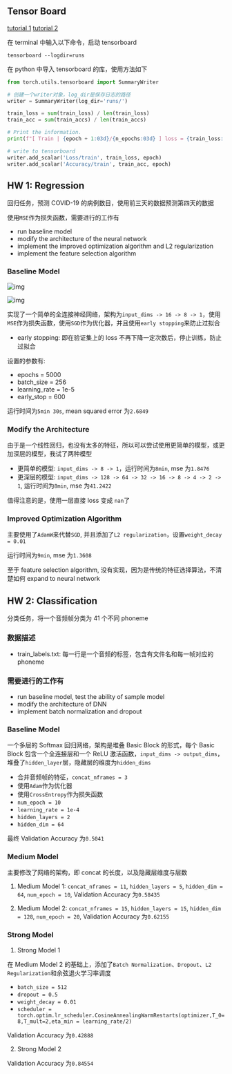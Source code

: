 ## Tensor Board

[tutorial 1](https://zhuanlan.zhihu.com/p/471198169)
[tutorial 2](https://blog.csdn.net/qq_41656402/article/details/131123121)

在 terminal 中输入以下命令，启动 tensorboard

```shell
tensorboard --logdir=runs
```

在 python 中导入 tensorboard 的库，使用方法如下

```python
from torch.utils.tensorboard import SummaryWriter

# 创建一个writer对象，log_dir是保存日志的路径
writer = SummaryWriter(log_dir='runs/')

train_loss = sum(train_loss) / len(train_loss)
train_acc = sum(train_accs) / len(train_accs)

# Print the information.
print(f"[ Train | {epoch + 1:03d}/{n_epochs:03d} ] loss = {train_loss:.5f}, acc = {train_acc:.5f}")

# write to tensorboard
writer.add_scalar('Loss/train', train_loss, epoch)
writer.add_scalar('Accuracy/train', train_acc, epoch)
```

## HW 1: Regression

回归任务，预测 COVID-19 的病例数目，使用前三天的数据预测第四天的数据

使用`MSE`作为损失函数，需要进行的工作有

- run baseline model
- modify the architecture of the neural network
- implement the improved optimization algorithm and L2 regularization
- implement the feature selection algorithm

### Baseline Model

![img](https://img2023.cnblogs.com/blog/3436855/202407/3436855-20240712200424250-316693650.png)

![img](https://img2023.cnblogs.com/blog/3436855/202407/3436855-20240712200538861-1346069606.png)

实现了一个简单的全连接神经网络，架构为`input_dims -> 16 -> 8 -> 1`，使用`MSE`作为损失函数，使用`SGD`作为优化器，并且使用`early stopping`来防止过拟合

- early stopping: 即在验证集上的 loss 不再下降一定次数后，停止训练，防止过拟合

设置的参数有:

- epochs = 5000
- batch_size = 256
- learning_rate = 1e-5
- early_stop = 600

运行时间为`5min 30s`, mean squared error 为`2.6849`

### Modify the Architecture

由于是一个线性回归，也没有太多的特征，所以可以尝试使用更简单的模型，或更加深层的模型，我试了两种模型

- 更简单的模型: `input_dims -> 8 -> 1`，运行时间为`8min`, mse 为`1.8476`
- 更深层的模型: `input_dims -> 128 -> 64 -> 32 -> 16 -> 8 -> 4 -> 2 -> 1`, 运行时间为`8min`, mse 为`41.2422`

值得注意的是，使用一层直接 loss 变成 `nan`了

### Improved Optimization Algorithm

主要使用了`AdamW`来代替`SGD`, 并且添加了`L2 regularization`，设置`weight_decay = 0.01`

运行时间为`9min`, mse 为`1.3608`

至于 feature selection algorithm, 没有实现，因为是传统的特征选择算法，不清楚如何 expand to neural network

## HW 2: Classification

分类任务，将一个音频帧分类为 41 个不同 phoneme

### 数据描述

- train_labels.txt: 每一行是一个音频的标签，包含有文件名和每一帧对应的 phoneme

### 需要进行的工作有

- run baseline model, test the ability of sample model
- modify the architecture of DNN
- implement batch normalization and dropout

### Baseline Model

一个多层的 Softmax 回归网络，架构是堆叠 Basic Block 的形式，每个 Basic Block 包含一个全连接层和一个 ReLU 激活函数，`input_dims -> output_dims`，堆叠了`hidden_layer`层，隐藏层的维度为`hidden_dims`

- 合并音频帧的特征，`concat_nframes = 3`
- 使用`Adam`作为优化器
- 使用`CrossEntropy`作为损失函数
- `num_epoch = 10`
- `learning_rate = 1e-4`
- `hidden_layers = 2`
- `hidden_dim = 64`

最终 Validation Accuracy 为`0.5041`

### Medium Model

主要修改了网络的架构，即 concat 的长度，以及隐藏层维度与层数

1. Medium Model 1: `concat_nframes = 11`, `hidden_layers = 5`, `hidden_dim = 64`, `num_epoch = 10`, Validation Accuracy 为`0.58435`

2. Medium Model 2: `concat_nframes = 15`, `hidden_layers = 15`, `hidden_dim = 128`, `num_epoch = 20`, Validation Accuracy 为`0.62155`

### Strong Model

1. Strong Model 1

在 Medium Model 2 的基础上，添加了`Batch Normalization`、`Dropout`、`L2 Regularization`和余弦退火学习率调度

- `batch_size = 512`
- `dropout = 0.5`
- `weight_decay = 0.01`
- `scheduler = torch.optim.lr_scheduler.CosineAnnealingWarmRestarts(optimizer,T_0=8,T_mult=2,eta_min = learning_rate/2)`

Validation Accuracy 为`0.42888`

2. Strong Model 2

Validation Accuracy 为`0.84554`
